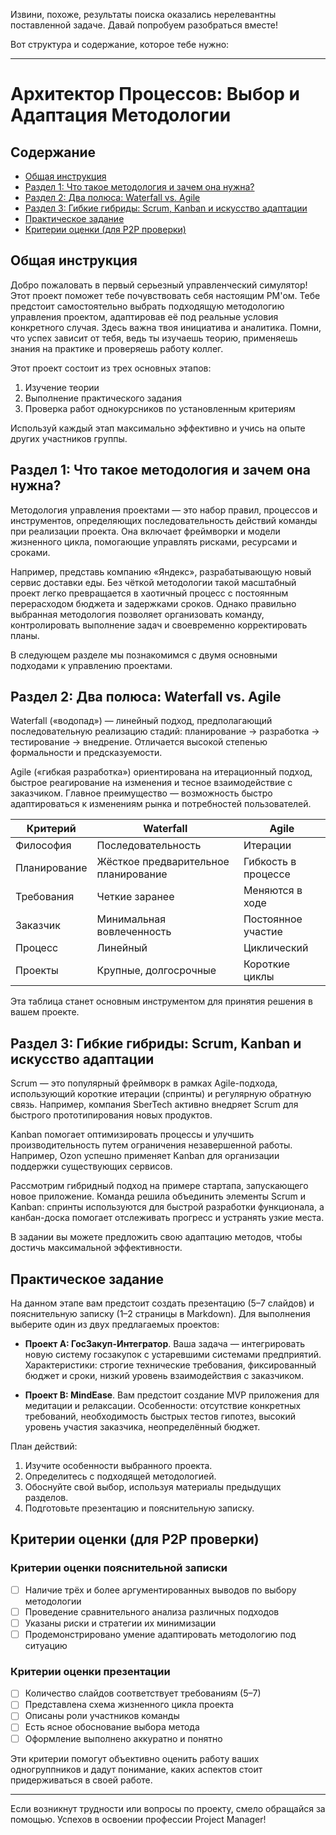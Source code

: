 Извини, похоже, результаты поиска оказались нерелевантны поставленной задаче. Давай попробуем разобраться вместе!

Вот структура и содержание, которое тебе нужно:

---

# Архитектор Процессов: Выбор и Адаптация Методологии

## Содержание
- [Общая инструкция](#общая-инструкция)
- [Раздел 1: Что такое методология и зачем она нужна?](#раздел-1-чтo-тaкое-методология-и-зачем-она-нyжна)
- [Раздел 2: Два полюса: Waterfall vs. Agile](#раздел-2-два-полюса-waterfall-vs-agile)
- [Раздел 3: Гибкие гибриды: Scrum, Kanban и искусство адаптации](#раздел-3-гибкие-гибриды-scrum-kanban-и-искусство-адаптации)
- [Практическое задание](#практическое-задание)
- [Критерии оценки (для P2P проверки)](#критерии-оценки-для-p2p-проверки)

## Общая инструкция
Добро пожаловать в первый серьезный управленческий симулятор! Этот проект поможет тебе почувствовать себя настоящим PM'ом. Тебе предстоит самостоятельно выбрать подходящую методологию управления проектом, адаптировав её под реальные условия конкретного случая. Здесь важна твоя инициатива и аналитика. Помни, что успех зависит от тебя, ведь ты изучаешь теорию, применяешь знания на практике и проверяешь работу коллег.

Этот проект состоит из трех основных этапов:
1. Изучение теории
2. Выполнение практического задания
3. Проверка работ однокурсников по установленным критериям

Используй каждый этап максимально эффективно и учись на опыте других участников группы.

## Раздел 1: Что такое методология и зачем она нужна?
Методология управления проектами — это набор правил, процессов и инструментов, определяющих последовательность действий команды при реализации проекта. Она включает фреймворки и модели жизненного цикла, помогающие управлять рисками, ресурсами и сроками.

Например, представь компанию «Яндекс», разрабатывающую новый сервис доставки еды. Без чёткой методологии такой масштабный проект легко превращается в хаотичный процесс с постоянным перерасходом бюджета и задержками сроков. Однако правильно выбранная методология позволяет организовать команду, контролировать выполнение задач и своевременно корректировать планы.

В следующем разделе мы познакомимся с двумя основными подходами к управлению проектами.

## Раздел 2: Два полюса: Waterfall vs. Agile
Waterfall («водопад») — линейный подход, предполагающий последовательную реализацию стадий: планирование → разработка → тестирование → внедрение. Отличается высокой степенью формальности и предсказуемости.

Agile («гибкая разработка») ориентирована на итерационный подход, быстрое реагирование на изменения и тесное взаимодействие с заказчиком. Главное преимущество — возможность быстро адаптироваться к изменениям рынка и потребностей пользователей.

| Критерий | Waterfall                   | Agile                     |
|----------|-----------------------------|---------------------------|
| Философия | Последовательность          | Итерации                  |
| Планирование | Жёсткое предварительное планирование | Гибкость в процессе      |
| Требования | Четкие заранее              | Меняются в ходе           |
| Заказчик | Минимальная вовлеченность   | Постоянное участие       |
| Процесс | Линейный                    | Циклический               |
| Проекты | Крупные, долгосрочные       | Короткие циклы            |

Эта таблица станет основным инструментом для принятия решения в вашем проекте.

## Раздел 3: Гибкие гибриды: Scrum, Kanban и искусство адаптации
Scrum — это популярный фреймворк в рамках Agile-подхода, использующий короткие итерации (спринты) и регулярную обратную связь. Например, компания SberTech активно внедряет Scrum для быстрого прототипирования новых продуктов.

Kanban помогает оптимизировать процессы и улучшить производительность путем ограничения незавершенной работы. Например, Ozon успешно применяет Kanban для организации поддержки существующих сервисов.

Рассмотрим гибридный подход на примере стартапа, запускающего новое приложение. Команда решила объединить элементы Scrum и Kanban: спринты используются для быстрой разработки функционала, а канбан-доска помогает отслеживать прогресс и устранять узкие места.

В задании вы можете предложить свою адаптацию методов, чтобы достичь максимальной эффективности.

## Практическое задание
На данном этапе вам предстоит создать презентацию (5–7 слайдов) и пояснительную записку (1–2 страницы в Markdown). Для выполнения выберите один из двух предлагаемых проектов:

- **Проект A: ГосЗакуп-Интегратор**. Ваша задача — интегрировать новую систему госзакупок с устаревшими системами предприятий. Характеристики: строгие технические требования, фиксированный бюджет и сроки, низкий уровень взаимодействия с заказчиком.
  
- **Проект B: MindEase**. Вам предстоит создание MVP приложения для медитации и релаксации. Особенности: отсутствие конкретных требований, необходимость быстрых тестов гипотез, высокий уровень участия заказчика, неопределённый бюджет.

План действий:
1. Изучите особенности выбранного проекта.
2. Определитесь с подходящей методологией.
3. Обоснуйте свой выбор, используя материалы предыдущих разделов.
4. Подготовьте презентацию и пояснительную записку.

## Критерии оценки (для P2P проверки)
### Критерии оценки пояснительной записки
- [ ] Наличие трёх и более аргументированных выводов по выбору методологии
- [ ] Проведение сравнительного анализа различных подходов
- [ ] Указаны риски и стратегии их минимизации
- [ ] Продемонстрировано умение адаптировать методологию под ситуацию

### Критерии оценки презентации
- [ ] Количество слайдов соответствует требованиям (5–7)
- [ ] Представлена схема жизненного цикла проекта
- [ ] Описаны роли участников команды
- [ ] Есть ясное обоснование выбора метода
- [ ] Оформление выполнено аккуратно и понятно

Эти критерии помогут объективно оценить работу ваших одногруппников и дадут понимание, каких аспектов стоит придерживаться в своей работе.

---

Если возникнут трудности или вопросы по проекту, смело обращайся за помощью. Успехов в освоении профессии Project Manager!

